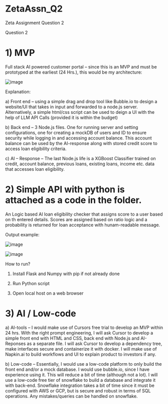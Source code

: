 # ZetaAssn_Q2
Zeta Assignment Question 2

Question 2

# 1)	MVP
Full stack AI powered customer portal – since this is an MVP and must be prototyped at the earliest (24 Hrs.), this would be my architecture: 

![image](https://github.com/user-attachments/assets/bdb6e26b-b1ea-49ec-b673-da9a733d8aa0)






Explanation:

a)	Front end – using a simple drag and drop tool like Bubble.io to design a website/UI that takes in input and forwarded to a node.js server. Alternatively, a simple html/css script can be used to deign a UI with the help of LLM API Calls (provided it is within the budget)

b)	Back end – 3 Node.js files. One for running server and setting configurations, one for creating a mockDB of users and ID to ensure security while logging in and accessing account balance. This account balance can be used by the AI-response along with stored credit score to access loan eligibility criteria. 

c)	AI – Response – The last Node.js life is a XGBoost Classifier trained on credit, account balance, previous loans, existing loans, income etc. data that accesses loan eligibility.

# 2)	Simple API with python is attached as a code in the folder.

An Logic based AI loan eligibility checker that assigns score to a user based on th entered details. Scores are assigned based on ratio logic and a probability is returned for loan acceptance with hunam-readable message.

Output example:

![image](https://github.com/user-attachments/assets/ec7732a2-b656-4c64-926b-582443324c64)

![image](https://github.com/user-attachments/assets/f888f62c-d0fd-4513-b2ec-1e18b04d534d)

How to run?

1) Install Flask and Numpy with pip if not already done
   
2) Run Python script
   
3) Open local host on a web browser


# 3)	AI / Low-code

a)	AI-tools – I would make use of Cursors free trial to develop an MVP within 24 hrs. With the right prompt engineering, I will ask Cursor to develop a simple front end with HTML and CSS, back end with Node.js and AI-Reponses as a separate file. I will ask Cursor to develop a dependency tree, make interfaces secure and containerize it with docker. 
I will make use of Napkin.ai to build workflows and UI to explain product to investors if any.

b)	Low-code – Essentially, I would use a low-code platform to only build the front end and/or a mock database. I would use bubble.io, since I have experience using it. This will reduce a bit of time (although not a lot). I will use a low-code free tier of snowflake to build a database and integrate it with back-end. Snowflake integration takes a bit of time since it must be configured with AWS or GCP, but is secure and robust in terms of SQL operations. Any mistakes/queries can be handled on snowflake.

